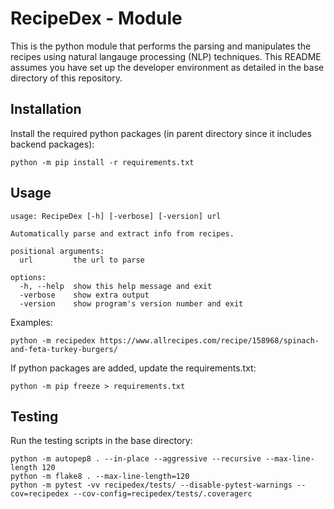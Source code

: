 # RecipeDex - Module
This is the python module that performs the parsing and manipulates the recipes using natural langauge processing (NLP) techniques. This README assumes you have set up the developer environment as detailed in the base directory of this repository.

## Installation

Install the required python packages (in parent directory since it includes backend packages):

```
python -m pip install -r requirements.txt
```

## Usage

```
usage: RecipeDex [-h] [-verbose] [-version] url

Automatically parse and extract info from recipes.

positional arguments:
  url         the url to parse

options:
  -h, --help  show this help message and exit
  -verbose    show extra output
  -version    show program's version number and exit
```

Examples:

```
python -m recipedex https://www.allrecipes.com/recipe/158968/spinach-and-feta-turkey-burgers/
```

If python packages are added, update the requirements.txt:

```
python -m pip freeze > requirements.txt
```

## Testing

Run the testing scripts in the base directory:

```
python -m autopep8 . --in-place --aggressive --recursive --max-line-length 120
python -m flake8 . --max-line-length=120
python -m pytest -vv recipedex/tests/ --disable-pytest-warnings --cov=recipedex --cov-config=recipedex/tests/.coveragerc
```

